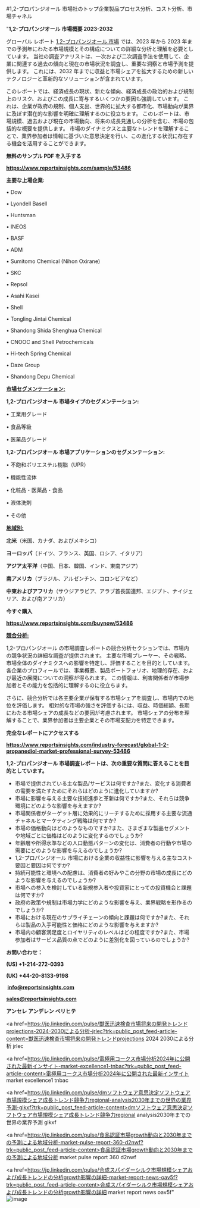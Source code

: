#1,2-プロパンジオール 市場社のトップ企業製品プロセス分析、コスト分析、市場チャネル

"<strong>1,2-プロパンジオール 市場概要 2023-2032</strong>

グローバル レポート <a href=https://www.reportsinsights.com/sample/53486>1,2-プロパンジオール 市場</a> では、2023 年から 2023 年までの予測年にわたる市場規模とその構成についての詳細な分析と理解を必要としています。 当社の調査アナリストは、一次および二次調査手法を使用して、企業に関連する過去の傾向と現在の市場状況を調査し、重要な洞察と市場予測を提供します。 これには、2032 年までに収益と市場シェアを拡大​​するための新しいテクノロジーと革新的なソリューションが含まれています。

このレポートでは、経済成長の現状、新たな傾向、経済成長の政治的および規制上のリスク、およびこの成長に寄与するいくつかの要因も強調しています。 これは、企業が政府の規制、個人支出、世界的に拡大する都市化、市場動向が業界に及ぼす潜在的な影響を明確に理解するのに役立ちます。 このレポートは、市場規模、過去および現在の市場動向、将来の成長見通しの分析を含む、市場の包括的な概要を提供します。 市場のダイナミクスと主要なトレンドを理解することで、業界参加者は情報に基づいた意思決定を行い、この進化する状況に存在する機会を活用することができます。

<strong><b>無料のサンプル PDF を入手する</b></strong>

<a href=https://www.reportsinsights.com/sample/53486><strong><u>https://www.reportsinsights.com/sample/53486</u></strong></a>

<strong>主要な上場企業:</strong>

• Dow

• Lyondell Basell

• Huntsman

• INEOS

• BASF

• ADM

• Sumitomo Chemical (Nihon Oxirane)

• SKC

• Repsol

• Asahi Kasei

• Shell

• Tongling Jintai Chemical

• Shandong Shida Shenghua Chemical

• CNOOC and Shell Petrochemicals

• Hi-tech Spring Chemical

• Daze Group

• Shandong Depu Chemical

<strong><u>市場セグメンテーション</u></strong><strong><u>:</u></strong>

<strong>1,2-プロパンジオール 市場タイプのセグメンテーション:</strong>

• 工業用グレード

• 食品等級

• 医薬品グレード

<strong>1,2-プロパンジオール 市場アプリケーションのセグメンテーション:</strong>

• 不飽和ポリエステル樹脂（UPR）

• 機能性流体

• 化粧品・医薬品・食品

• 液体洗剤

• その他

<strong><u>地域別</u></strong><strong><u>:</u></strong>

<strong>北米</strong>（米国、カナダ、およびメキシコ）

<strong>ヨーロッパ</strong>（ドイツ、フランス、英国、ロシア、イタリア）

<strong>アジア太平洋</strong>（中国、日本、韓国、インド、東南アジア）

<strong>南アメリカ</strong>（ブラジル、アルゼンチン、コロンビアなど）

<strong>中東およびアフリカ</strong>（サウジアラビア、アラブ首長国連邦、エジプト、ナイジェリア、および南アフリカ）

<strong>今すぐ購入</strong>

<a href=https://www.reportsinsights.com/buynow/53486><strong><u>https://www.reportsinsights.com/buynow/53486</u></strong></a>

<strong><u>競合分析:</u></strong>

1,2-プロパンジオール の市場調査レポートの競合分析セクションでは、市場内の競争状況の詳細な調査が提供されます。 主要な市場プレーヤー、その戦略、市場全体のダイナミクスへの影響を特定し、評価することを目的としています。 各企業のプロフィールでは、事業概要、製品ポートフォリオ、地理的存在、および最近の展開についての洞察が得られます。 この情報は、利害関係者が市場参加者とその能力を包括的に理解するのに役立ちます。

さらに、競合分析では各主要企業が保有する市場シェアを調査し、市場内での地位を評価します。 相対的な市場の強さを評価するには、収益、時価総額、長期にわたる市場シェアの成長などの要因が考慮されます。 市場シェアの分布を理解することで、業界参加者は主要企業とその市場支配力を特定できます。

<strong>完全なレポートにアクセスする</strong>

<a href=https://www.reportsinsights.com/industry-forecast/global-1-2-propanediol-market-professional-survey-53486><strong><u><b>https://www.reportsinsights.com/industry-forecast/global-1-2-propanediol-market-professional-survey-53486</b></u></strong></a>

<strong><b>1,2-プロパンジオール 市場調査レポートは、次の重要な質問に答えることを目的としています。</b></strong>
<ul>
  <li>市場で提供されている主な製品/サービスは何ですか?また、変化する消費者の需要を満たすためにそれらはどのように進化していますか?</li>
  <li>市場に影響を与える主要な技術進歩と革新は何ですか?また、それらは競争環境にどのような影響を与えますか?</li>
  <li>市場関係者がターゲット層に効果的にリーチするために採用する主要な流通チャネルとマーケティング戦略は何ですか?</li>
  <li>市場の価格動向はどのようなものですか?また、さまざまな製品セグメントや地域ごとに価格はどのように変化するのでしょうか?</li>
  <li>年齢層や所得水準などの人口動態パターンの変化は、消費者の行動や市場の需要にどのような影響を与えるのでしょうか?</li>
  <li>1,2-プロパンジオール 市場における企業の収益性に影響を与える主なコスト要因と要因は何ですか?</li>
  <li>持続可能性と環境への配慮は、消費者の好みやこの分野の市場の成長にどのような影響を与えるのでしょうか?</li>
  <li>市場への参入を検討している新規参入者や投資家にとっての投資機会と課題は何ですか?</li>
  <li>政府の政策や規制は市場力学にどのような影響を与え、業界戦略を形作るのでしょうか?</li>
  <li>市場における現在のサプライチェーンの傾向と課題は何ですか?また、それらは製品の入手可能性と価格にどのような影響を与えますか?</li>
  <li>市場内の顧客満足度とロイヤリティのレベルはどの程度ですか?また、市場参加者はサービス品質の点でどのように差別化を図っているのでしょうか?</li>
</ul>
<strong>お問い合わせ：</strong>

<strong>(US) +1-214-272-0393</strong>

<strong>(UK) +44-20-8133-9198</strong>

<strong> </strong><a href=info@reportsinsights.com><strong><u>info@reportsinsights.com</u></strong></a>

<a href=sales@reportsinsights.com><strong><u>sales@reportsinsights.com</u></strong></a>

<strong>アンセレ アンデレン ベリヒテ</strong>

<a href=https://jp.linkedin.com/pulse/獣医迅速検査市場将来の開発トレンドprojections-2024-2030による分析-jrlec?trk=public_post_feed-article-content>獣医迅速検査市場将来の開発トレンドprojections 2024 2030による分析 jrlec</a>

<a href=https://jp.linkedin.com/pulse/電極用コークス市場分析2024年に公開された最新インサイト-market-excellence1-tnbac?trk=public_post_feed-article-content>電極用コークス市場分析2024年に公開された最新インサイト market excellence1 tnbac</a>

<a href=https://jp.linkedin.com/pulse/dmソフトウェア意思決定ソフトウェア市場規模シェア成長トレンド競争力regional-analysis2030年までの世界の業界予測-glkxf?trk=public_post_feed-article-content>dmソフトウェア意思決定ソフトウェア市場規模シェア成長トレンド競争力regional analysis2030年までの世界の業界予測 glkxf</a>

<a href=https://jp.linkedin.com/pulse/食品認証市場growth動向と2030年までの予測による地域分析-market-pulse-report-360-d2nwf?trk=public_post_feed-article-content>食品認証市場growth動向と2030年までの予測による地域分析 market pulse report 360 d2nwf</a>

<a href=https://jp.linkedin.com/pulse/合成スパイダーシルク市場規模シェアおよび成長トレンドの分析growth影響の詳細-market-report-news-oav5f?trk=public_post_feed-article-content>合成スパイダーシルク市場規模シェアおよび成長トレンドの分析growth影響の詳細 market report news oav5f</a>"
![image](https://github.com/aanak123/RIMarketer1/assets/158471119/46243d08-6dd8-4bd1-9d1a-c593d2395649)
